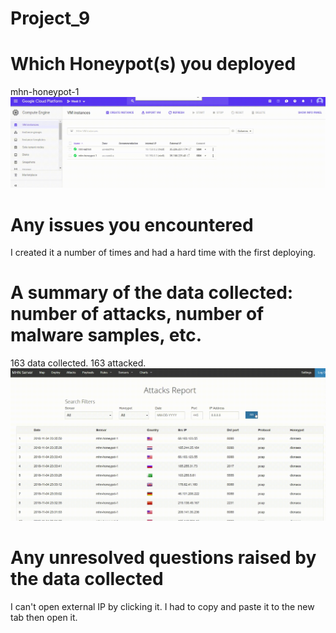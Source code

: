 # Project_9

# Which Honeypot(s) you deployed
   mhn-honeypot-1
   <img src="honeypot.gif">
# Any issues you encountered
   I created it a number of times and had a hard time with the first deploying. 
# A summary of the data collected: number of attacks, number of malware samples, etc.
   163 data collected. 
   163 attacked. 
   <img src="records.gif">
# Any unresolved questions raised by the data collected
   I can't open external IP by clicking it. I had to copy and paste it to the new tab then open it. 
